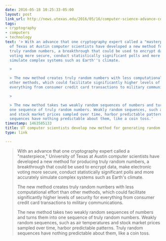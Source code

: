 ```yaml
---
date: 2016-05-18 10:25:33-05:00
layout: post
link_url: http://news.utexas.edu/2016/05/16/computer-science-advance-could-improve-cybersecurity
tags:
- cryptography
- computers
- technology
text: '> With an advance that one cryptography expert called a "masterpiece," University
  of Texas at Austin computer scientists have developed a new method for producing
  truly random numbers, a breakthrough that could be used to encrypt data, make electronic
  voting more secure, conduct statistically significant polls and more accurately
  simulate complex systems such as Earth''s climate.

  >

  > The new method creates truly random numbers with less computational effort than
  other methods, which could facilitate significantly higher levels of security for
  everything from consumer credit card transactions to military communications.

  >

  > The new method takes two weakly random sequences of numbers and turns them into
  one sequence of truly random numbers. Weakly random sequences, such as air temperatures
  and stock market prices sampled over time, harbor predictable patterns. Truly random
  sequences have nothing predictable about them, like a coin toss.'
timestamp: 1463585133
title: UT computer scientists develop new method for generating random numbers
type: link

---
```

> With an advance that one cryptography expert called a "masterpiece," University of Texas at Austin computer scientists have developed a new method for producing truly random numbers, a breakthrough that could be used to encrypt data, make electronic voting more secure, conduct statistically significant polls and more accurately simulate complex systems such as Earth's climate.
>
> The new method creates truly random numbers with less computational effort than other methods, which could facilitate significantly higher levels of security for everything from consumer credit card transactions to military communications.
>
> The new method takes two weakly random sequences of numbers and turns them into one sequence of truly random numbers. Weakly random sequences, such as air temperatures and stock market prices sampled over time, harbor predictable patterns. Truly random sequences have nothing predictable about them, like a coin toss.
